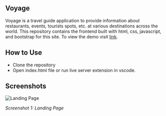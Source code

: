 ## Voyage

Voyage is a travel guide application to provide information about restaurants, events, tourists spots, etc. at various destinations across the world. This repository contains the frontend built with html, css, javascript, and bootstrap for this site. To view the demo visit [link](https://voyage-92e65.web.app/).

## How to Use

- Clone the repository
- Open index.html file or run live server extension in vscode.

## Screenshots

![Landing Page](https://github.com/AnumMujahid/Voyage_Front_End/blob/main/v1.png)

*Screenshot 1: Landing Page*
